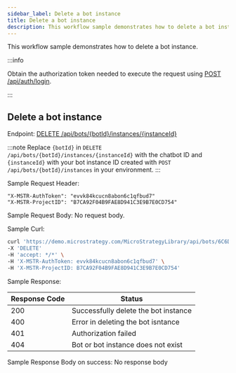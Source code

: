 ```yaml
---
sidebar_label: Delete a bot instance
title: Delete a bot instance
description: This workflow sample demonstrates how to delete a bot instance
---
```


<Available since="MicroStrategy ONE (March 2024)" />

This workflow sample demonstrates how to delete a bot instance.

:::info

Obtain the authorization token needed to execute the request using [POST /api/auth/login](https://demo.microstrategy.com/MicroStrategyLibrary/api-docs/index.html#/Authentication/postLogin).

:::

## Delete a bot instance

Endpoint: [DELETE /api/bots/\{botId}/instances/\{instanceId}](https://demo.microstrategy.com/MicroStrategyLibrary/api-docs/index.html#/AI%20Chatbot/deleteInstance)

:::note
Replace `{botId}` in `DELETE /api/bots/{botId}/instances/{instanceId}` with the chatbot ID and `{instanceId}` with your bot instance ID created with `POST /api/bots/{botId}/instances` in your environment.
:::

Sample Request Header:

```http
"X-MSTR-AuthToken": "evvk84kcucn8abon6c1qfbud7"
"X-MSTR-ProjectID": "B7CA92F04B9FAE8D941C3E9B7E0CD754"
```

Sample Request Body:
No request body.

Sample Curl:

```bash
curl 'https://demo.microstrategy.com/MicroStrategyLibrary/api/bots/6C6D314E4C881C01BFD79084DD5B2D42/instances/5B1EB48585F04384A97F3D831D7C7416' \
-X 'DELETE'
-H 'accept: */*' \
-H 'X-MSTR-AuthToken: evvk84kcucn8abon6c1qfbud7' \
-H 'X-MSTR-ProjectID: B7CA92F04B9FAE8D941C3E9B7E0CD754'
```

Sample Response:

| Response Code | Status                               |
| ------------- | ------------------------------------ |
| 200           | Successfully delete the bot instance |
| 400           | Error in deleting the bot isntance   |
| 401           | Authorization failed                 |
| 404           | Bot or bot instance does not exist   |

Sample Response Body on success:
No response body
